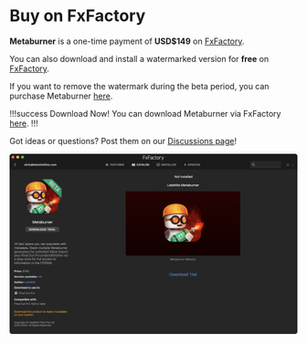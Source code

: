 # Buy on FxFactory

**Metaburner** is a one-time payment of **USD$149** on [FxFactory](https://fxfactory.com/info/metaburner/?action=buy).

You can also download and install a watermarked version for **free** on [FxFactory](https://fxfactory.com/info/metaburner/?action=buy).

If you want to remove the watermark during the beta period, you can purchase Metaburner [here](https://fxfactory.com/info/metaburner/?action=buy).

!!!success Download Now!
You can download Metaburner via FxFactory [here](https://fxfactory.com/install/metaburner).
!!!

Got ideas or questions? Post them on our [Discussions page](https://github.com/latenitefilms/metaburner/discussions)!

![](static/fxfactory.png)